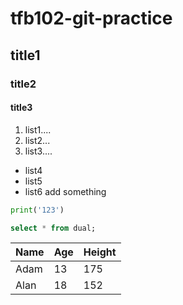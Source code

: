 # tfb102-git-practice
## title1
### title2
#### title3

1. list1....
2. list2...
3. list3....

- list4
- list5
- list6 add something

``` python
print('123')
```

``` SQL
select * from dual;
```

Name | Age | Height
---- | --- | ------
Adam | 13  | 175
Alan | 18  | 152
